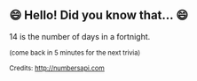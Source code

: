 ## 😄 Hello! Did you know that... 😄
14 is the number of days in a fortnight.

<sup>(come back in 5 minutes for the next trivia)</sup>


<sup>Credits: http://numbersapi.com</sup>
